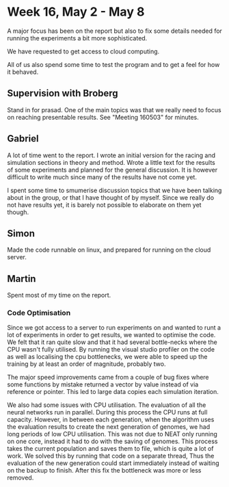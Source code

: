 # Week 16, May 2 - May 8
A major focus has been on the report but also to fix some details needed for running the experiments a bit more sophisticated.

We have requested to get access to cloud computing.

All of us also spend some time to test the program and to get a feel for how it behaved.


## Supervision with Broberg
Stand in for prasad. One of the main topics was that we really need to focus on reaching presentable results. See "Meeting 160503" for minutes.


## Gabriel
A lot of time went to the report. I wrote an initial version for the racing and simulation sections in theory and method. Wrote a little text for the results of some experiments and planned for the general discussion. It is however difficult to write much since many of the results have not come yet.

I spent some time to smumerise discussion topics that we have been talking about in the group, or that I have thought of by myself. Since we really do not have results yet, it is barely not possible to elaborate on them yet though.


## Simon
Made the code runnable on linux, and prepared for running on the cloud server.


## Martin
Spent most of my time on the report. 

### Code Optimisation
Since we got access to a server to run experiments on and wanted to runt a lot of experiments in order to get results, we wanted to optimise the code. We felt that it ran quite slow and that it had several bottle-necks where the CPU wasn't fully utilised. By running the visual studio profiler on the code as well as localising the cpu bottlenecks, we were able to speed up the training by at least an order of magnitude, probably two. 

The major speed improvements came from a couple of bug fixes where some functions by mistake returned a vector by value instead of via reference or pointer. This led to large data copies each simulation iteration. 

We also had some issues with CPU utilisation. The evaluation of all the neural networks run in parallel. During this process the CPU runs at full capacity. However, in between each generation, when the algorithm uses the evaluation results to create the next generation of genomes, we had long periods of low CPU utilisation. This was not due to NEAT only running on one core, instead it had to do with the saving of genomes. This process takes the current population and saves them to file, which is quite a lot of work. We solved this by running that code on a separate thread, Thus the evaluation of the new generation could start immediately instead of waiting on the backup to finish. After this fix the bottleneck was more or less removed. 

